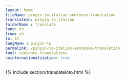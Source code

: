 ```yaml
---
layout: home
fileName: pinyin-to-italian-sentence-translation
translatein: pinyin_to_italian
folderName : translate
lang: en
from: zh
to: it
langName : pinyin-to
permalink: /pinyin-to-italian-sentence-translation
tool: sentence-translations
nointernationalization: true
---
```

{% include section/translateinto.html %}
